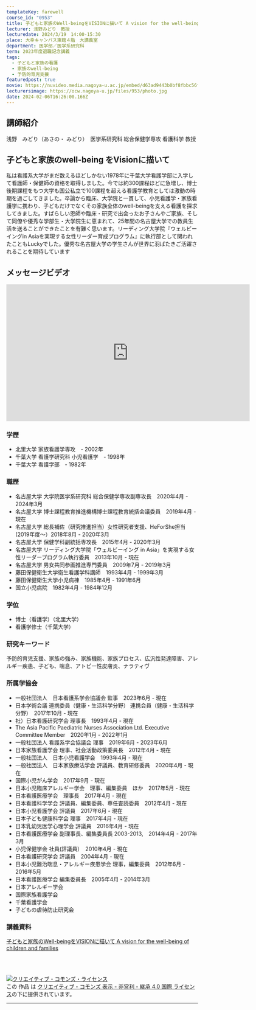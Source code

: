 ```yaml
---
templateKey: farewell
course_id: "0953"
title: 子どもと家族のWell-beingをVISIONに描いて A vision for the well-being of children and families
lecturer: 浅野みどり　教授
lecturedate: 2024/3/19　14:00-15:30
place: 大幸キャンパス東館４階　大講義室
department: 医学部／医学系研究科
term: 2023年度退職記念講義
tags:
  - 子どもと家族の看護
  - 家族のwell-being
  - 予防的育児支援
featuredpost: true
movie: https://nuvideo.media.nagoya-u.ac.jp/embed/d63ad9443b0bf8fbbc56f70cf7d59ab086d652a0
lecturersimage: https://ocw.nagoya-u.jp/files/953/photo.jpg
date: 2024-02-06T16:26:00.166Z
---
```


## 講師紹介
浅野　みどり（あさの・ みどり）　医学系研究科 総合保健学専攻 看護科学 教授

## 子どもと家族のwell-being をVisionに描いて
私は看護系大学がまだ数えるほどしかない1978年に千葉大学看護学部に入学して看護師・保健師の資格を取得しました。今では約300課程ほどに急増し、博士後期課程をもつ大学も国公私立で100課程を超える看護学教育としては激動の時期を過ごしてきました。卒論から臨床、大学院と一貫して、小児看護学・家族看護学に携わり、子どもだけでなくその家族全体のwell-beingを支える看護を探求してきました。すばらしい恩師や臨床・研究で出会ったお子さんやご家族、そして同僚や優秀な学部生・大学院生に恵まれて、25年間の名古屋大学での教員生活を送ることができたことを有難く思います。リーディング大学院『ウェルビーイングin Asiaを実現する女性リーダー育成プログラム』に執行部として関われたこともLuckyでした。優秀な名古屋大学の学生さんが世界に羽ばたきご活躍されることを期待しています

## メッセージビデオ
<iframe src="https://www.youtube.com/embed/jeqBOeTCeyg?si=48AVNUC9VINuk5pq" width="640" height="360" frameborder="0" allowfullscreen></iframe>

### 学歴 
- 北里大学  家族看護学専攻　- 2002年
- 千葉大学  看護学研究科  小児看護学　- 1998年
- 千葉大学  看護学部　- 1982年 

### 職歴 
- 名古屋大学  大学院医学系研究科   総合保健学専攻副専攻長　2020年4月 - 2024年3月
- 名古屋大学  博士課程教育推進機構博士課程教育統括会議委員　2019年4月 - 現在
- 名古屋大学  総長補佐（研究推進担当）女性研究者支援、HeForShe担当(2019年度～）2018年8月 - 2020年3月
- 名古屋大学  保健学科副統括専攻長　2015年4月 - 2020年3月
- 名古屋大学  リーディング大学院「ウェルビーイング in Asia」を実現する女性リーダープログラム執行委員　2013年10月 - 現在
- 名古屋大学   男女共同参画推進専門委員　2009年7月 - 2019年3月
- 藤田保健衛生大学衛生看護学科講師　1993年4月 - 1999年3月
- 藤田保健衛生大学小児病棟　1985年4月 - 1991年6月
- 国立小児病院　1982年4月 - 1984年12月 

### 学位 
- 博士（看護学）（北里大学）
- 看護学修士（千葉大学） 

### 研究キーワード 
予防的育児支援、家族の強み、家族機能、家族プロセス、広汎性発達障害、アレルギー疾患、子ども、喘息、アトピー性皮膚炎、ナラティヴ 

### 所属学協会 
- 一般社団法人　日本看護系学会協議会  監事　2023年6月 - 現在
- 日本学術会議 連携委員（健康・生活科学分野）   連携会員（健康・生活科学分野）　2017年10月 - 現在
- 社）日本看護研究学会   理事長　1993年4月 - 現在
- The Asia Pacific Paediatric Nurses Association Ltd.   Executive Committee Member　2020年1月 - 2022年1月
- 一般社団法人 看護系学会協議会  理事　2019年6月 - 2023年6月
- 日本家族看護学会  理事、社会活動政策委員長　2012年4月 - 現在
- 一般社団法人　日本小児看護学会　1993年4月 - 現在
- 一般社団法人　日本家族療法学会  評議員、教育研修委員　2020年4月 - 現在
- 国際小児がん学会　2017年9月 - 現在
- 日本小児臨床アレルギー学会　理事、編集委員　ほか　2017年5月 - 現在
- 日本看護医療学会　理事長　2017年4月 - 現在
- 日本看護科学学会  評議員、編集委員、専任査読委員　2012年4月 - 現在
- 日本小児看護学会  評議員　2017年6月 - 現在
- 日本子ども健康科学会  理事　2017年4月 - 現在
- 日本乳幼児医学心理学会  評議員　2016年4月 - 現在
- 日本看護医療学会   副理事長、編集委員長 2003-2013,　2014年4月 - 2017年3月
- 小児保健学会  社員(評議員）　2010年4月 - 現在
- 日本看護研究学会  評議員　2004年4月 - 現在
- 日本小児難治喘息・アレルギー疾患学会  理事，編集委員　2012年6月 - 2016年5月
- 日本看護医療学会  編集委員長　2005年4月 - 2014年3月
- 日本アレルギー学会
- 国際家族看護学会
- 千葉看護学会
- 子どもの虐待防止研究会 

### 講義資料
[子どもと家族のWell-beingをVISIONに描いて A vision for the well-being of children and families](https://ocw.nagoya-u.jp/files/953/slide.pdf)


<br />
<br />

<a rel="license" href="http://creativecommons.org/licenses/by-nc-sa/4.0/"><img alt="クリエイティブ・コモンズ・ライセンス" style="border-width:0" data-src="" src="https://i.creativecommons.org/l/by-nc-sa/4.0/88x31.png" /></a><br />この 作品 は <a rel="license" href="http://creativecommons.org/licenses/by-nc-sa/4.0/">クリエイティブ・コモンズ 表示 - 非営利 - 継承 4.0 国際 ライセンス</a>の下に提供されています。

---
